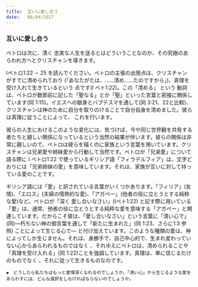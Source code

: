 ```yaml
---
title:  互いに愛し合う
date:   06/04/2017
---
```


### 互いに愛し合う

 ペトロは次に、清く 忠実な人生を送るとはどういうことなのか、その究極のあらわれ方へとクリスチャンを導きます。

 Iペトロ1:22 ∼ 25 を読んでください。ペトロの主張の出発点は、クリスチャンがすでに清められており (「あなたがたは、......清め......たのですから」)、真理を受け入れて生きているという 点です(I ペト1:22)。この「清める」 という 動詞は、ペトロが数節前に記した「聖なる」とか「聖」といった言葉と密接に関係しています(同 1:15)。イエスへの献身とバプテスマを通して(同 3:21、22と比較)、クリスチャンは神のために自分を取りのけることで自分自身を清めました。彼らは真理に従うことによって、 これを行います。

 彼らの人生におけるこのような変化には、気づけば、今や同じ世界観を共有する者たちと親しい関係になっているという当然の結果が伴います。彼らの関係は非常に親しいので、ペトロは彼らを描くのに家族という言葉を用いています。クリスチャンは兄弟愛や姉妹愛から行動して当然です。ペトロが「兄弟愛」について語る際に I ペトロ1:22 で使っているギリシア語「フィラデルフィア」は、文字どおりには「兄弟姉妹の愛」を意味しています。それは、家族が互いに対して持っている愛のことです。

 ギリシア語には「愛」と訳されている言葉がいくつかあります。「フィリア」(友情)、「エロス」(夫婦の情熱的な愛)、「アガペー」(他者の役に立とうとする純粋な愛)など。ペトロが「深く 愛し合いなさい」(Iペト1:22) と記す際に用いている「愛」は、通常、他者の役に立とうとする純粋な愛を意味する「アガペー」と関連しています。だからこそ彼は、「愛し合いなさい」という言葉に「清い心で」(同)―朽ちない神の御言葉を通して「新たに生まれた」(同 1:23、さらに1:3 参照) ことによって生じる心で― と付け加えています。このような種類の愛は、神によってしか生じません。それは、身勝手で、自己中心的で、生まれ変わっていない心からあらわれるものではなく 、それゆえにペトロは、清められることや「真理を受け入れる」(同 1:22)ことを強調しています。真理は、単に信じるだけのものでなく 、それに従って生きるものなのです。

`◆　どうしたら私たちはもっと愛情深くなれるのでしょうか。「清い心」から生じるような愛をあらわすには、どんな選択をしなければならないのでしょうか。`
